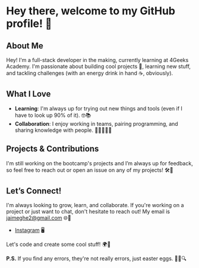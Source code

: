 # Hey there, welcome to my GitHub profile! 👋

## About Me
Hey! I'm a full-stack developer in the making, currently learning at 4Geeks Academy. I'm passionate about building cool projects 🚀, learning new stuff, and tackling challenges (with an energy drink in hand ☕, obviously).

## What I Love
- **Learning**: I'm always up for trying out new things and tools (even if I have to look up 90% of it). 🤓📚
- **Collaboration**: I enjoy working in teams, pairing programming, and sharing knowledge with people. 🤝👨‍💻👩‍💻


## Projects & Contributions
I'm still working on the bootcamp's projects and I’m always up for feedback, so feel free to reach out or open an issue on any of my projects! 🛠️💬

## Let’s Connect! 
I'm always looking to grow, learn, and collaborate. If you're working on a project or just want to chat, don't hesitate to reach out! My email is jaimeghe2@gmail.com 🌐👾

- [Instagram](https://www.instagram.com/jaime__gh) 🖥️

Let's code and create some cool stuff! 🌍🚀

**P.S.** If you find any errors, they're not really errors, just easter eggs. 🕵️‍♂️🔍
